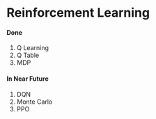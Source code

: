 # Reinforcement Learning


#### Done
1. Q Learning
2. Q Table
3. MDP

#### In Near Future
1. DQN
2. Monte Carlo
3. PPO
